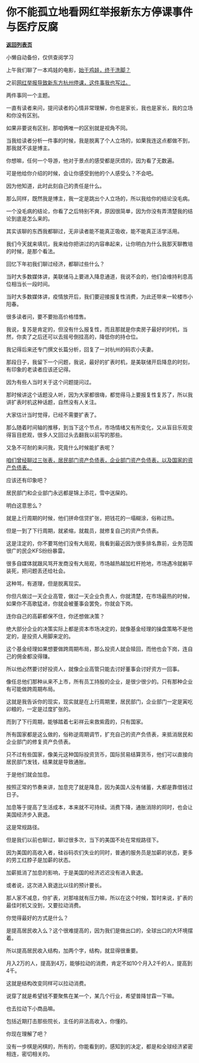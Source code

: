 # 你不能孤立地看网红举报新东方停课事件与医疗反腐

[**返回列表页**](/gzh/记忆承载3)

小懒自动备份，仅供查阅学习

上午我们聊了一本鸡娃的电影，[始于鸡娃，终于洗脚？](http://mp.weixin.qq.com/s?__biz=MzU0MjYwNDU2Mw==&mid=2247511936&idx=1&sn=e19dccaf6a7668efe84537e16b8304fb&chksm=fb1ac3fccc6d4aea053b656b441a315cf3934ade82d45a0b9e57e84b3b46dffcfc3886c3a379&scene=21#wechat_redirect)  

之前[网红举报导致新东方杭州停课，这件事我也写过。](https://mp.weixin.qq.com/s?__biz=MzU0MjYwNDU2Mw==&mid=2247511862&idx=1&sn=31f4fba82ae2c541c886dc515405f3cb&chksm=fb1ac34acc6d4a5c9b5e8dd0a0d8ccaa42d680dab6247a0d8f37d36f94ce9797a3e66c1eaa16&token=1176711074&lang=zh_CN&scene=21#wechat_redirect)

两件事同一个主题。

一直有读者来问，提问读者的心情非常理解，你也是家长，我也是家长，我的立场和你没有区别。

如果非要说有区别，那咱俩唯一的区别就是视角不同。  

当我给读者分析一件事的时候，我是脱离了个人立场的，如果我连这点都做不到，那我就不该是博主。  

你想嘛，任何一个导游，他对于景点的感受都是厌烦的，因为看了无数遍。

可是他给你介绍的时候，会让你感受到他的个人感受么？不会吧。

因为他知道，此时此刻自己的责任是什么。

那么同样，既然我是博主，我一定是跳出个人立场的，所以我给你的结论没毛病。  

一个没毛病的结论，你看了之后特别不爽，原因很简单，因为你没有弄清楚我的结论到底是怎么来的。

其实该聊的东西我都聊过，无非读者能不能真正吸收，能不能真正活学活用。  

我们今天就来填坑，我来给你把讲过的内容串起来，让你明白为什么我那天聊教培的时候，是那个看法。  

回忆下年初我们聊过经济，都聊过些什么？  

当时大多数媒体讲，美联储马上要进入降息通道，我说不会的，他们会维持利息高位相当长一段时间。  

当时大多数媒体讲，疫情放开后，我们要迎接报复性消费，为此还带来一轮楼市小阳春。  

很多读者问，要不要抬高价格惜售。  

我说，复苏是肯定的，但没有什么报复性，而且那就是你卖房子最好的时机，当然，你卖了之后还可以去摇号倒挂高的，降低你的持仓位。

我记得后来还专门撰文长篇分析，回复了一对杭州的码农小夫妻。

那段日子，我留下一个问题，我说，最好的扩表时机，是美联储开启降息的时刻，有印象的老读者应该还记得。

因为有些人当时关于这个问题提问过。

那时候讲这个话题没人听，因为大家都很嗨，都觉得马上要报复性复苏了，所以我讲扩表时机这种话题，自然没有人关注。  

大家估计当时觉得，已经不需要扩表了。

那么随着时间轴的推移，到当下这个节点，市场情绪又有所变化，又从盲目乐观变得盲目悲观，很多人又回过头去翻我以前写的那些。  

又急不可耐的来问我，究竟什么时候能扩表呢？  

[咱们曾经聊过三张表，居民部门资产负债表，企业部门资产负债表，以及国家的资产负债表。](http://mp.weixin.qq.com/s?__biz=MzkwMzQ1MzczOQ==&mid=2247483986&idx=1&sn=7246319d0bed71f9bbc88888f8ec894c&chksm=c0974f16f7e0c600b41794f1182dd02c68983d7d2738c4a15bb56f7ba8c759cdfb3001af0b7f&scene=21#wechat_redirect)[](http://mp.weixin.qq.com/s?__biz=MzkwMzQ1MzczOQ==&mid=2247483986&idx=1&sn=7246319d0bed71f9bbc88888f8ec894c&chksm=c0974f16f7e0c600b41794f1182dd02c68983d7d2738c4a15bb56f7ba8c759cdfb3001af0b7f&scene=21#wechat_redirect)

应该还有印象吧？

居民部门和企业部门永远都是锦上添花，雪中送屎的。

明白这意思么？

就是上行周期的时候，他们拼命信贷扩张，把钱花的一塌糊涂，俗称过热。  

但是一到了下行周期，就紧缩，就裁员，就修复自己的资产负债表。

这是注定的，你不要骂他们没有大局观，我看到最近因为很多排名靠前，业务范围很广的民企KFS纷纷暴雷。

很多自媒体就跟风骂开发商没有大局观，市场越热越加杠杆抢地，市场遇冷就躺平装死，把问题丢还给社会。

这种骂，有道理，但是脱离现实。  

你但凡做过一天企业高管，做过一天企业负责人，你就清楚，在市场最热的时候，如果你不高歌猛进，你就会被董事会罢免，你就会下岗。

连你自己的高薪都保不住，你还想做决策？  

绝大部分企业的决策实际上都是资本市场决定的，就像基金经理的操盘策略不是他定的，是投资人用脚来定的。  

这个基金经理如果想要做跨周期布局，那么投资人就会赎回，而他也会下岗，连自己的佣金都没得赚。

所以他必然要讨好投资人，就像企业高管只能去讨好董事会讨好资方一回事。

像任总他们那种从来不上市，所有员工持股的企业，是很少很少的。只有那种企业有可能做跨周期布局。  

这就是我告诉你的现实，现实就是在上行周期里，居民部门，企业部门一定是寅吃卯粮的，一定是过度扩张的。  

而到了下行周期，能够踏着七彩祥云来救紫霞的，只有国家。

所有国家都是这么做的，俗称逆周期调节，扩充自己的资产负债表，来抵消居民和企业部门的修复资产负债表。  

只不过有些国家，像美元这种国际投资货币，国际贸易结算货币，他们可以直接向居民部门发钱，结果就是导致通胀。  

于是他们就会加息。  

按照正常的节奏来讲，加息完了就是降息，因为美国人没有储蓄，大都是靠借钱过日子。

加息等于提高了生活成本，本来就不可持续。消费下降，通胀消除的同时，也会让美国经济步入衰退。

这是常规路径。

但是我们以前也聊过，聊过很多次，当下的美国不处在常规路径下。  

因为美国的高收入者，硅谷码农们失业的同时，普通的服务员是加薪的状态，更多的劳工红脖子是加薪的状态。

加薪抵消了加息的影响，于是美国的经济迟迟没有进入衰退。  

或者说，这次进入衰退比以往的预计要长。  

那人家不减息，你扩表，对那啥就有压力嘛，所以在这个时候，暂时来说，扩表的最佳时机又没到，又要拉动消费。  

你觉得最好的方式是什么？

是提高居民收入么？这个很难提高的，因为我们是做出口的，全球出口的大环境摆着。  

所以提高居民收入结构，加两个字，结构，就显得很重要。  

月入2万的人，提高到4万，能够拉动的消费，肯定不如10个月入2千的人，提高到4千。  

这就是结构改变同样可以拉动消费。

说穿了就是希望钱不要聚焦在某一个，某几个行业，希望普降甘霖一下嘛。  

也去拉动下小商品嘛。  

包括近期打击那些院长，主任的非法高收入，你懂的。

你现在理解了吧？

没有一步棋是闲棋的，所有的，你能看到的，感知到的决定，都是和全球经济紧密相连，密切相关的。

